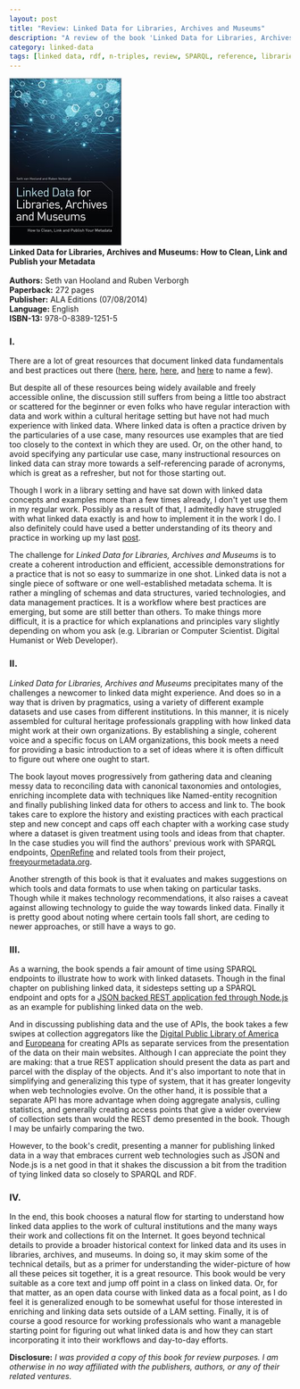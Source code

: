 ```yaml
---
layout: post
title: "Review: Linked Data for Libraries, Archives and Museums"
description: "A review of the book 'Linked Data for Libraries, Archives and Musuems: How to Clean, Link and Publish Your Metadata' by Seth van Hooland and Ruben Verborgh"
category: linked-data
tags: [linked data, rdf, n-triples, review, SPARQL, reference, libraries, museums, archives]
---
```


<div class="figure float_left"><img class="blog_post" src="/assets/images/posts/2014/08/ldlam.jpg" title="Image of book cover for Linked Data for Libraries, Archives and Museums" alt="Image of book cover for Linked Data for Libraries, Archives and Museums"/>
<div class="figcaption" style="text-align: left;"><b>Linked Data for Libraries, Archives and Museums: How to Clean, Link and Publish your Metadata</b><br/><br/>
<b>Authors:</b> Seth van Hooland and Ruben Verborgh <br/>
<b>Paperback:</b> 272 pages <br/>
<b>Publisher:</b> ALA Editions (07/08/2014) <br/>
<b>Language:</b> English<br/>
<b>ISBN-13:</b> 978-0-8389-1251-5 </div></div>

### I.
There are a lot of great resources that document linked data fundamentals and best practices out there ([here](http://lodlam.net), [here](http://kcoyle.net/presentations/links.html), [here](http://www.w3.org/standards/semanticweb/), and [here](http://www.clir.org/pubs/reports/pub152/LinkedDataWorkshop.pdf) to name a few).  

But despite all of these resources being widely available and freely accessible online, the discussion still suffers from being a little too abstract or scattered for the beginner or even folks who have regular interaction with data and work within a cultural heritage setting but have not had much experience with linked data. Where linked data is often a practice driven by the particularies of a use case, many resources use examples that are tied too closely to the context in which they are used. Or, on the other hand, to avoid specifying any particular use case, many instructional resources on linked data can stray more towards a self-referencing parade of acronyms, which is great as a refresher, but not for those starting out.

Though I work in a library setting and have sat down with linked data concepts and examples more than a few times already, I don't yet use them in my regular work. Possibly as a result of that, I admitedly have struggled with what linked data exactly is and how to implement it in the work I do. I also definitely could have used a better understanding of its theory and practice in working up my last [post](/museums/2014/05/29/analyzing_degenerate_art/).

The challenge for <i>Linked Data for Libraries, Archives and Museums</i> is to create a coherent introduction and efficient, accessible demonstrations for a practice that is not so easy to summarize in one shot. Linked data is not a single piece of software or one well-established metadata schema. It is rather a mingling of schemas and data structures, varied technologies, and data management practices. It is a workflow where best practices are emerging, but some are still better than others. To make things more difficult, it is a practice for which explanations and principles vary slightly depending on whom you ask (e.g. Librarian or Computer Scientist. Digital Humanist or Web Developer). 

### II.
<i>Linked Data for Libraries, Archives and Museums</i> precipitates many of the challenges a newcomer to linked data might experience. And does so in a way that is driven by pragmatics, using a variety of different example datasets and use cases from different institutions. In this manner, it is nicely assembled for cultural heritage professionals grappling with how linked data might work at their own organizations. By establishing a single, coherent voice and a specific focus on LAM organizations, this book meets a need for providing a basic introduction to a set of ideas where it is often difficult to figure out where one ought to start.

The book layout moves progressively from gathering data and cleaning messy data to reconciling data with canonical taxonomies and ontologies, enriching incomplete data with techniques like Named-entity recognition and finally publishing linked data for others to access and link to. The book takes care to explore the history and existing practices with each practical step and new concept and caps off each chapter with a working case study where a dataset is given treatment using tools and ideas from that chapter. In the case studies you will find the authors' previous work with SPARQL endpoints, [OpenRefine](http://openrfine.org) and related tools from their project, [freeyourmetadata.org](http://freeyourmetadata.org).

Another strength of this book is that it evaluates and makes suggestions on which tools and data formats to use when taking on particular tasks. Though while it makes technology recommendations, it also raises a caveat against allowing technology to guide the way towards linked data. Finally it is pretty good about noting where certain tools fall short, are ceding to newer approaches, or still have a ways to go.

### III.
As a warning, the book spends a fair amount of time using SPARQL endpoints to illustrate how to work with linked datasets. Though in the final chapter on publishing linked data, it sidesteps setting up a SPARQL endpoint and opts for a [JSON backed REST application fed through Node.js](https://github.com/RubenVerborgh/DataPublicationPlatform) as an example for publishing linked data on the web. 

And in discussing publishing data and the use of APIs, the book takes a few swipes at collection aggregators like the [Digital Public Library of America](http://dp.la) and [Europeana](http://www.europeana.eu/) for creating APIs as separate services from the presentation of the data on their main websites. Although I can appreciate the point they are making: that a true REST application should present the data as part and parcel with the display of the objects. And it's also important to note that in simplifying and generalizing this type of system, that it has greater longevity when web technologies evolve. On the other hand, it is possible that a separate API has more advantage when doing aggregate analysis, culling statistics, and generally creating access points that give a wider overview of collection sets than would the REST demo presented in the book. Though I may be unfairly comparing the two. 

However, to the book's credit, presenting a manner for publishing linked data in a way that embraces current web technologies such as JSON and Node.js is a net good in that it shakes the discussion a bit from the tradition of tying linked data so closely to SPARQL and RDF.

### IV.
In the end, this book chooses a natural flow for starting to understand how linked data applies to the work of cultural institutions and the many ways their work and collections fit on the Internet. It goes beyond technical details to provide a broader historical context for linked data and its uses in libraries, archives, and museums. In doing so, it may skim some of the technical details, but as a primer for understanding the wider-picture of how all these peices sit together, it is a great resource. This book would be very suitable as a core text and jump off point in a class on linked data. Or, for that matter, as an open data course with linked data as a focal point, as I do feel it is generalized enough to be somewhat useful for those interested in enriching and linking data sets outside of a LAM setting. Finally, it is of course a good resource for working professionals who want a manageble starting point for figuring out what linked data is and how they can start incorporating it into their workflows and day-to-day efforts. 


<b>Disclosure:</b> <i>I was provided a copy of this book for review purposes. I am otherwise in no way affiliated with the publishers, authors, or any of their related ventures.</i>
